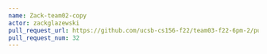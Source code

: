 ```yaml
---
name: Zack-team02-copy
actor: zackglazewski
pull_request_url: https://github.com/ucsb-cs156-f22/team03-f22-6pm-2/pull/32
pull_request_num: 32
---
```

